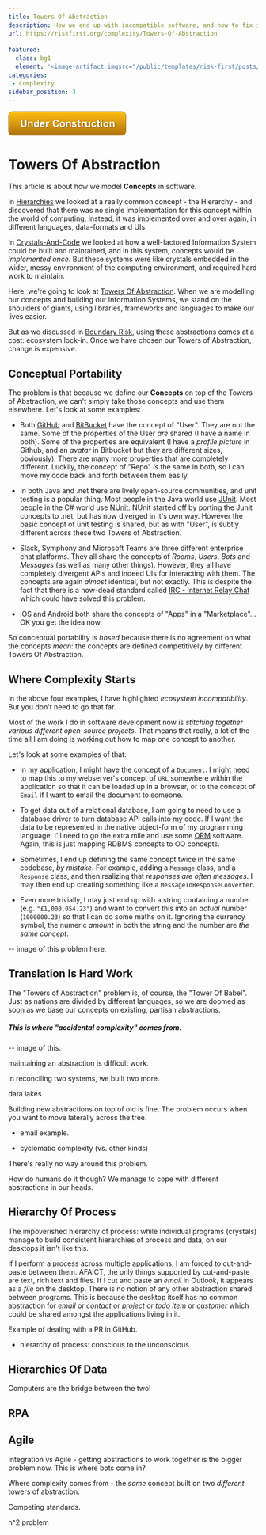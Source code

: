 ```yaml
---
title: Towers Of Abstraction
description: How we end up with incompatible software, and how to fix it.
url: https://riskfirst.org/complexity/Towers-Of-Abstraction

featured: 
  class: bg1
  element: '<image-artifact imgsrc="/public/templates/risk-first/posts/eiffel.svg">Towers Of Abstraction</image-artifact>'
categories:
 - Complexity
sidebar_position: 3
---
```


![Under Construction](/img/state/uc.png)

# Towers Of Abstraction


This article is about how we model **Concepts** in software.

In [Hierarchies](Hierarchies.md) we looked at a really common concept - the Hierarchy - and discovered that there was no single implementation for this concept within the world of computing.  Instead, it was implemented over and over again, in different languages, data-formats and UIs.

In [Crystals-And-Code](Crystals-And-Code.md) we looked at how a well-factored Information System could be built and maintained, and in this system, concepts would be _implemented once_.  But these systems were like crystals embedded in the wider, messy environment of the computing environment, and required hard work to maintain.

Here, we're going to look at [Towers Of Abstraction](Towers-Of-Abstraction.md).  When we are modelling our concepts and building our Information Systems, we stand on the shoulders of giants, using libraries, frameworks and languages to make our lives easier.

But as we discussed in [Boundary Risk](../risks/Boundary-Risk.md), using these abstractions comes at a cost:  ecosystem lock-in.  Once we have chosen our Towers of Abstraction, change is expensive.    

## Conceptual Portability

The problem is that because we define our **Concepts** on top of the Towers of Abstraction, we can't simply take those concepts and use them elsewhere.  Let's look at some examples:

 - Both [GitHub](https://github.com) and [BitBucket](https://bitbucket.com) have the concept of "User".  They are not the same.  Some of the properties of the User _are_ shared (I have a name in both).  Some of the properties are equivalent (I have a _profile picture_ in Github, and an _avatar_ in Bitbucket but they are different sizes, obviously). There are many more properties that are completely different.  Luckily, the concept of "Repo" _is_ the same in both, so I can move my code back and forth between them easily.
 
 - In both Java and .net there are lively open-source communities, and unit testing is a popular thing.  Most people in the Java world use [JUnit](https://junit.org).  Most people in the C# world use [NUnit](https://nunit.org).  NUnit started off by porting the Junit concepts to .net, but has now diverged in it's own way.  However the basic concept of unit testing is shared, but as with "User", is subtly different across these two Towers of Abstraction.  
 
 - Slack, Symphony and Microsoft Teams are three different enterprise chat platforms.  They all share the concepts of _Rooms_, _Users_, _Bots_ and _Messages_ (as well as many other things).  However, they all have completely divergent APIs and indeed UIs for interacting with them.  The concepts are again _almost_ identical, but not exactly.  This is despite the fact that there is a now-dead standard called [IRC - Internet Relay Chat](https://en.wikipedia.org/wiki/Internet_Relay_Chat) which could have solved this problem.
 
 - iOS and Android both share the concepts of "Apps" in a "Marketplace"... OK you get the idea now.
 
So conceptual portability is _hosed_ because there is no agreement on what the concepts _mean_:  the concepts are defined competitively by different Towers Of Abstraction. 
 
## Where Complexity Starts

In the above four examples, I have highlighted _ecosystem incompatibility_.  But you don't need to go that far.  

Most of the work I do in software development now is _stitching together various different open-source projects_.   That means that really, a lot of the time all I am doing is working out how to map one concept to another.  

Let's look at some examples of that:

- In my application, I might have the concept of a `Document`.  I might need to map this to my webserver's concept of `URL` somewhere within the application so that it can be loaded up in a browser, or to the concept of `Email` if I want to email the document to someone.

- To get data out of a relational database, I am going to need to use a database driver to turn database API calls into my code.  If I want the data to be represented in the native object-form of my programming language, I'll need to go the extra mile and use some [ORM](https://en.wikipedia.org/wiki/Object–relational_mapping) software.  Again, this is just mapping RDBMS concepts to OO concepts.

- Sometimes, I end up defining the same concept twice in the same codebase, _by mistake_.  For example, adding a `Message` class, and a `Response` class, and then realizing that _responses are often messages_.  I may then end up creating something like a `MessageToResponseConverter`.  

- Even more trivially, I may just end up with a string containing a number  (e.g. `"£1,000,054.23"`) and want to convert this into an _actual_ number (`1000000.23`)  so that I can do some maths on it.  Ignoring the currency symbol, the numeric _amount_ in both the string and the number are _the same concept_.

-- image of this problem here.

## Translation Is Hard Work

The "Towers of Abstraction" problem is, of course, the "Tower Of Babel".  Just as nations are divided by different languages, so we are doomed as soon as we base our concepts on existing, partisan abstractions.



##### This is where "accidental complexity" comes from.

-- image of this.



maintaining an abstraction is difficult work.

in reconciling two systems, we built two more.



data lakes


Building new abstractions on top of old is fine. The problem occurs when you want to move laterally across the 
tree.

- email example.

- cyclomatic complexity (vs. other kinds)


There's really no way around this problem.

How do humans do it though?  We manage to cope with different abstractions in our heads.

## Hierarchy Of Process

The impoverished hierarchy of process:  while individual programs (crystals) manage to build consistent hierarchies of process and data, on our desktops it isn't like this.  

If I perform a process across multiple applications, I am forced to cut-and-paste between them.  AFAICT, the only things supported by cut-and-paste are text, rich text and files.  If I cut and paste an _email_ in Outlook, it appears as a _file_ on the desktop.  There is no notion of any other abstraction shared between programs.  This is because the desktop itself has no common abstraction for _email_ or _contact_ or _project_ or _todo item_ or _customer_ which could be shared amongst the applications living in it.

Example of dealing with a PR in GitHub.

- hierarchy of process:  conscious to the unconscious

## Hierarchies Of Data





Computers are the bridge between the two!



## RPA







## Agile

Integration vs Agile - getting abstractions to work together is the bigger problem now.   This is where bots come in? 

Where complexity comes from - the _same_ concept built on two _different_ towers of abstraction.

Competing standards.

n^2 problem

